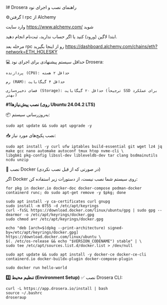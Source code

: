 ا# Drosera  راهنمای نصب و اجرای نود 

⚙️ا گرفتن rpc  از Alchemy 

وارد سایت https://www.alchemy.com/ شوید 

ابتدا لاگین (ورود) کنید یا اگر حساب ندارید، ثبت‌نام انجام دهید.

مرحله بعد  rpc  رو از اینجا بگیرید https://dashboard.alchemy.com/chains/eth?network=ETH_HOLESKY

💻 حداقل سیستم پیشنهادی برای اجرای نود Drosera:

    پردازنده (CPU): حداقل ۲ هسته

    رم (RAM): حداقل ۴ گیگابایت

    فضای ذخیره‌سازی (Storage): حداقل ۲۰ گیگابایت (ترجیحاً SSD برای عملکرد بهتر)
**#1️نصب پیش‌نیازها (روی Ubuntu 24.04.2 LTS)**
 
  
📦 به‌روزرسانی سیستم:
```
sudo apt update && sudo apt upgrade -y
 ``` 


📥 نصب پکیج‌های مورد نیاز:
 ``` 
sudo apt install -y curl ufw iptables build-essential git wget lz4 jq make gcc nano automake autoconf tmux htop nvme-cli \
libgbm1 pkg-config libssl-dev libleveldb-dev tar clang bsdmainutils ncdu unzip
 ``` 


🐳 نصب Docker (در صورتی که از قبل نصب نکردی)

اگر Docker روی سیستم شما نصب نیست، از دستورات زیر استفاده کن:
 ``` 
for pkg in docker.io docker-doc docker-compose podman-docker containerd runc; do sudo apt-get remove -y $pkg; done

sudo apt install -y ca-certificates curl gnupg
sudo install -m 0755 -d /etc/apt/keyrings
curl -fsSL https://download.docker.com/linux/ubuntu/gpg | sudo gpg --dearmor -o /etc/apt/keyrings/docker.gpg
sudo chmod a+r /etc/apt/keyrings/docker.gpg

echo "deb [arch=$(dpkg --print-architecture) signed-by=/etc/apt/keyrings/docker.gpg] https://download.docker.com/linux/ubuntu \
$(. /etc/os-release && echo "$VERSION_CODENAME") stable" | \
sudo tee /etc/apt/sources.list.d/docker.list > /dev/null

sudo apt update && sudo apt install -y docker-ce docker-ce-cli containerd.io docker-buildx-plugin docker-compose-plugin

sudo docker run hello-world

 ``` 
**2️⃣ تنظیم محیط (Environment Setup)**
✅ نصب Drosera CLI:
```
curl -L https://app.drosera.io/install | bash
source ~/.bashrc
droseraup
```
